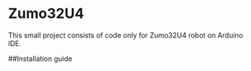 # Zumo32U4
This small project consists of code only for Zumo32U4 robot on Arduino IDE.

##Installation guide

